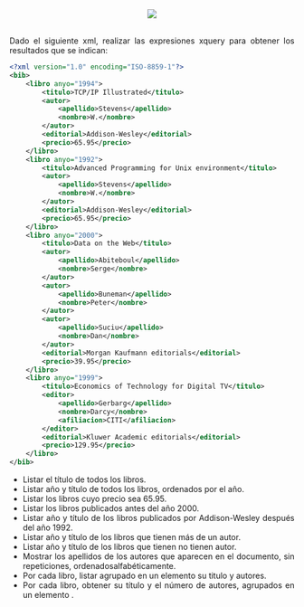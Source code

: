 <div align="justify">


<div align="center">
 	<img src="https://upload.wikimedia.org/wikipedia/commons/9/91/XQuery_and_XPath_Data_Model_type_hierarchy.png">
</div>

</br>

Dado el siguiente xml, realizar las expresiones xquery para obtener los resultados que se indican:

```xml
<?xml version="1.0" encoding="ISO-8859-1"?>
<bib>
    <libro anyo="1994">
        <titulo>TCP/IP Illustrated</titulo>
        <autor>
            <apellido>Stevens</apellido>
            <nombre>W.</nombre>
        </autor>
        <editorial>Addison-Wesley</editorial>
        <precio>65.95</precio>
    </libro>
    <libro anyo="1992">
        <titulo>Advanced Programming for Unix environment</titulo>
        <autor>
            <apellido>Stevens</apellido>
            <nombre>W.</nombre>
        </autor>
        <editorial>Addison-Wesley</editorial>
        <precio>65.95</precio>
    </libro>
    <libro anyo="2000">
        <titulo>Data on the Web</titulo>
        <autor>
            <apellido>Abiteboul</apellido>
            <nombre>Serge</nombre>
        </autor>
        <autor>
            <apellido>Buneman</apellido>
            <nombre>Peter</nombre>
        </autor>
        <autor>
            <apellido>Suciu</apellido>
            <nombre>Dan</nombre>
        </autor>
        <editorial>Morgan Kaufmann editorials</editorial>
        <precio>39.95</precio>
    </libro>
    <libro anyo="1999">
        <titulo>Economics of Technology for Digital TV</titulo>
        <editor>
            <apellido>Gerbarg</apellido>
            <nombre>Darcy</nombre>
            <afiliacion>CITI</afiliacion>
        </editor>
        <editorial>Kluwer Academic editorials</editorial>
        <precio>129.95</precio>
    </libro>
</bib>
```
- Listar el título de todos los libros.
- Listar año y título de todos los libros, ordenados por el año.
- Listar los libros cuyo precio sea 65.95.
- Listar los libros publicados antes del año 2000.
- Listar año y título de los libros publicados por Addison-Wesley después del año 1992.
- Listar año y título de los libros que tienen más de un autor.
- Listar año y título de los libros que tienen no tienen autor.
- Mostrar los apellidos de los autores que aparecen en el documento, sin repeticiones, ordenadosalfabéticamente.
- Por cada libro, listar agrupado en un elemento <result> su titulo y autores.
- Por cada libro, obtener su título y el número de autores, agrupados en un elemento <libro>.
</div>
